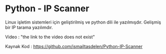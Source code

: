 # Python - IP Scanner

Linux işletim sistemleri için geliştirilmiş ve python dili ile
yazılmışdır. Gelişmiş bir IP tarama yazılımdır.

Video : "the link to the video does not exist"

Kaynak Kod : https://github.com/ismailtasdelen/Python-IP-Scanner
